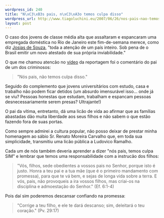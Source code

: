 ```yaml
--- 
wordpress_id: 240
title: "N\xC3\xB3s pais, n\xC3\xA3o temos culpa disso"
wordpress_url: http://www.tiagoluchini.eu/2007/06/26/nos-pais-nao-temos-culpa-disso/
layout: post
---
```

O caso dos jovens de classe média alta que assaltaram e espancaram uma empregada doméstica no Rio de Janeiro este fim-de-semana merece, como diz <a href="http://josiasdesouza.folha.blog.uol.com.br/arch2007-06-24_2007-06-30.html#2007_06-26_03_10_32-10045644-0" target="_blank">Josias de Souza</a>, "toda a atenção de um país inteiro. Sob pena de o Brasil emitir um novo atestado de sua própria inviabilidade."

O que me chamou atencão no <a href="http://video.globo.com/Videos/Player/Noticias/0,,GIM693408-7823-ESTUDANTE+DE+DIREITO+E+PRESO+POR+TENTATIVA+DE+ASSASSINATO,00.html" target="_blank">vídeo</a> da reportagem foi o comentário do pai de um dos criminosos:
<blockquote>"Nós pais, não temos culpa disso."</blockquote>
Seguido do complemento que jovens universitários com estudo, casa e trabalho não podem ficar detidos (um absurdo imensurável isso... onde já se viu? Pessoas honestas que estudam, trabalham e espancam pessoas desnecessariamente serem presas? Ultrajante!)

O pai da vítima, entretanto, dá uma licão de vida ao afirmar que as famílias abastadas dão muita liberdade aos seus filhos e não sabem o que estão fazendo fora de suas portas.

Como sempre admirei a cultura popular, não posso deixar de prestar minha homenagem ao sábio Sr. Renato Moreira Carvalho que, em toda sua simplicidade, transmitiu uma licão pública a Ludovico Ramalho.

Cada um de nós também deveria aprender a dizer "nós pais, temos culpa SIM" e lembrar que temos uma responsabilidade com a instrucão dos filhos:
<blockquote>"Vós, filhos, sede obedientes a vossos pais no Senhor, porque isto é justo. Honra a teu pai e a tua mãe (que é o primeiro mandamento com promessa), para que te vá bem, e sejas de longa vida sobre a terra. E vós, pais, não provoqueis a ira vossos filhos, mas criai-os na disciplina e admoestação do Senhor." (Ef. 6:1-4)</blockquote>
Pois daí sim poderemos descansar confiando na promessa:
<blockquote>"Corrige a teu filho, e ele te dará descanso; sim, deleitará o teu coração." (Pv. 29:17)</blockquote>

